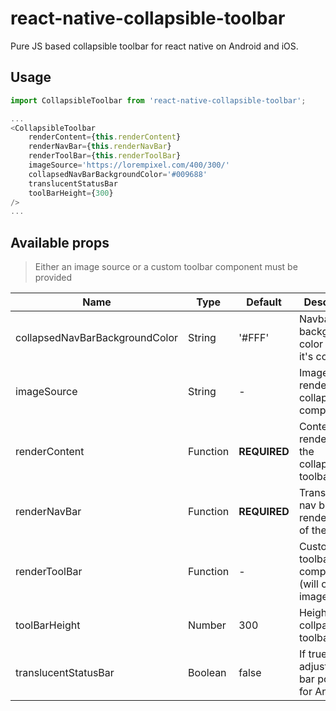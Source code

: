 # react-native-collapsible-toolbar
Pure JS based collapsible toolbar for react native on Android and iOS.

## Usage
```javascript
import CollapsibleToolbar from 'react-native-collapsible-toolbar';

...
<CollapsibleToolbar
    renderContent={this.renderContent}
    renderNavBar={this.renderNavBar}
    renderToolBar={this.renderToolBar}
    imageSource='https://lorempixel.com/400/300/'
    collapsedNavBarBackgroundColor='#009688'
    translucentStatusBar
    toolBarHeight={300}
/>
...
```

## Available props
> Either an image source or a custom toolbar component must be provided

| Name | Type | Default | Description |
| --- | --- | --- | --- |
| collapsedNavBarBackgroundColor | String | '#FFF' | Navbar background color when it's collapsed |
| imageSource | String | - | Image to render as collapsible component |
| renderContent | Function | **REQUIRED** | Content to render below the collapsible toolbar |
| renderNavBar | Function | **REQUIRED** | Transparent nav bar to render on top of the toolbar |
| renderToolBar | Function | - | Custom toolbar component (will override imageSource) |
| toolBarHeight | Number | 300 | Height of the collpasible toolbar |
| translucentStatusBar | Boolean | false | If true, will adjust the nav bar position for Android |

